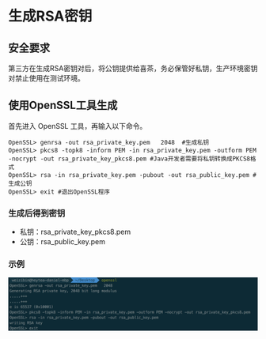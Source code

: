 # 生成RSA密钥

## 安全要求

第三方在生成RSA密钥对后，将公钥提供给喜茶，务必保管好私钥，生产环境密钥对禁止使用在测试环境。

## 使用OpenSSL工具生成

首先进入 OpenSSL 工具，再输入以下命令。

```
OpenSSL> genrsa -out rsa_private_key.pem   2048  #生成私钥
OpenSSL> pkcs8 -topk8 -inform PEM -in rsa_private_key.pem -outform PEM -nocrypt -out rsa_private_key_pkcs8.pem #Java开发者需要将私钥转换成PKCS8格式
OpenSSL> rsa -in rsa_private_key.pem -pubout -out rsa_public_key.pem #生成公钥
OpenSSL> exit #退出OpenSSL程序
```

### 生成后得到密钥
- 私钥：rsa_private_key_pkcs8.pem
- 公钥：rsa_public_key.pem

### 示例
![OpenSSL Generate RSA Key](../images/openssl_generate_rsa_key.png)